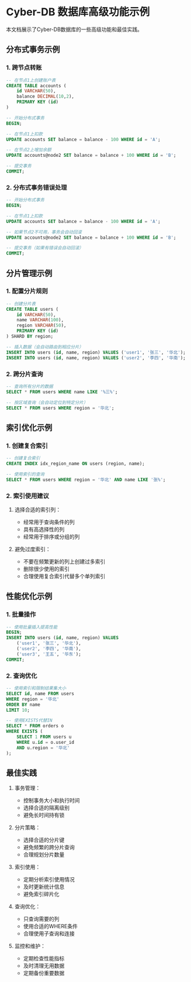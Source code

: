 # Cyber-DB 数据库高级功能示例

本文档展示了Cyber-DB数据库的一些高级功能和最佳实践。

## 分布式事务示例

### 1. 跨节点转账

```sql
-- 在节点1上创建账户表
CREATE TABLE accounts (
    id VARCHAR(50),
    balance DECIMAL(10,2),
    PRIMARY KEY (id)
)

-- 开始分布式事务
BEGIN;

-- 在节点1上扣款
UPDATE accounts SET balance = balance - 100 WHERE id = 'A';

-- 在节点2上增加余额
UPDATE accounts@node2 SET balance = balance + 100 WHERE id = 'B';

-- 提交事务
COMMIT;
```

### 2. 分布式事务错误处理

```sql
-- 开始分布式事务
BEGIN;

-- 在节点1上扣款
UPDATE accounts SET balance = balance - 100 WHERE id = 'A';

-- 如果节点2不可用，事务会自动回滚
UPDATE accounts@node2 SET balance = balance + 100 WHERE id = 'B';

-- 提交事务（如果有错误会自动回滚）
COMMIT;
```

## 分片管理示例

### 1. 配置分片规则

```sql
-- 创建分片表
CREATE TABLE users (
    id VARCHAR(50),
    name VARCHAR(100),
    region VARCHAR(50),
    PRIMARY KEY (id)
) SHARD BY region;

-- 插入数据（会自动路由到相应分片）
INSERT INTO users (id, name, region) VALUES ('user1', '张三', '华北');
INSERT INTO users (id, name, region) VALUES ('user2', '李四', '华南');
```

### 2. 跨分片查询

```sql
-- 查询所有分片的数据
SELECT * FROM users WHERE name LIKE '%三%';

-- 按区域查询（会自动定位到特定分片）
SELECT * FROM users WHERE region = '华北';
```

## 索引优化示例

### 1. 创建复合索引

```sql
-- 创建复合索引
CREATE INDEX idx_region_name ON users (region, name);

-- 使用索引的查询
SELECT * FROM users WHERE region = '华北' AND name LIKE '张%';
```

### 2. 索引使用建议

1. 选择合适的索引列：
   - 经常用于查询条件的列
   - 具有高选择性的列
   - 经常用于排序或分组的列

2. 避免过度索引：
   - 不要在频繁更新的列上创建过多索引
   - 删除很少使用的索引
   - 合理使用复合索引代替多个单列索引

## 性能优化示例

### 1. 批量操作

```sql
-- 使用批量插入提高性能
BEGIN;
INSERT INTO users (id, name, region) VALUES
    ('user1', '张三', '华北'),
    ('user2', '李四', '华南'),
    ('user3', '王五', '华东');
COMMIT;
```

### 2. 查询优化

```sql
-- 使用索引和限制结果集大小
SELECT id, name FROM users
WHERE region = '华北'
ORDER BY name
LIMIT 10;

-- 使用EXISTS代替IN
SELECT * FROM orders o
WHERE EXISTS (
    SELECT 1 FROM users u
    WHERE u.id = o.user_id
    AND u.region = '华北'
);
```

## 最佳实践

1. 事务管理：
   - 控制事务大小和执行时间
   - 选择合适的隔离级别
   - 避免长时间持有锁

2. 分片策略：
   - 选择合适的分片键
   - 避免频繁的跨分片查询
   - 合理规划分片数量

3. 索引使用：
   - 定期分析索引使用情况
   - 及时更新统计信息
   - 避免索引碎片化

4. 查询优化：
   - 只查询需要的列
   - 使用合适的WHERE条件
   - 合理使用子查询和连接

5. 监控和维护：
   - 定期检查性能指标
   - 及时清理无用数据
   - 定期备份重要数据